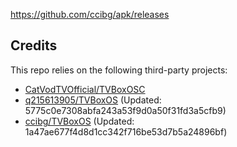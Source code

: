 https://github.com/ccibg/apk/releases

## Credits
This repo relies on the following third-party projects:
- [CatVodTVOfficial/TVBoxOSC](https://github.com/CatVodTVOfficial/TVBoxOSC)
- [q215613905/TVBoxOS](https://github.com/q215613905/TVBoxOS) (Updated: 5775c0e7308abfa243a53f9d0a50f31fd3a5cfb9)
- [ccibg/TVBoxOS](https://github.com/takagen99/Box) (Updated: 1a47ae677f4d8d1cc342f716be53d7b5a24896bf)
